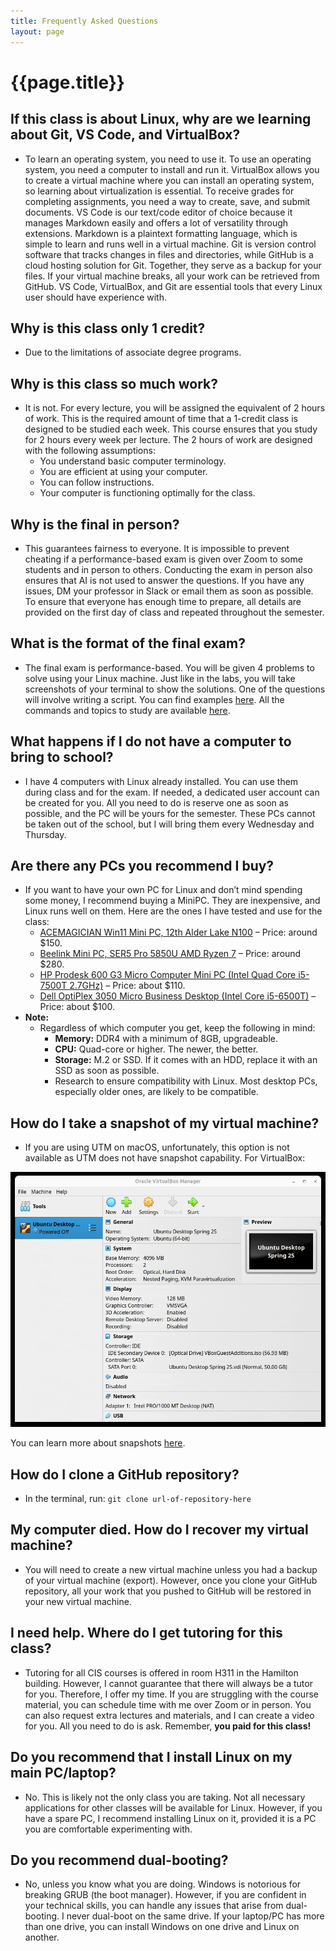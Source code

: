 ```yaml
---
title: Frequently Asked Questions
layout: page
---
```


# {{page.title}}

## If this class is about Linux, why are we learning about Git, VS Code, and VirtualBox? 
* To learn an operating system, you need to use it. To use an operating system, you need a computer to install and run it. VirtualBox allows you to create a virtual machine where you can install an operating system, so learning about virtualization is essential. To receive grades for completing assignments, you need a way to create, save, and submit documents. VS Code is our text/code editor of choice because it manages Markdown easily and offers a lot of versatility through extensions. Markdown is a plaintext formatting language, which is simple to learn and runs well in a virtual machine. Git is version control software that tracks changes in files and directories, while GitHub is a cloud hosting solution for Git. Together, they serve as a backup for your files. If your virtual machine breaks, all your work can be retrieved from GitHub. VS Code, VirtualBox, and Git are essential tools that every Linux user should have experience with.

## Why is this class only 1 credit? 
* Due to the limitations of associate degree programs.

## Why is this class so much work?
* It is not. For every lecture, you will be assigned the equivalent of 2 hours of work. This is the required amount of time that a 1-credit class is designed to be studied each week. This course ensures that you study for 2 hours every week per lecture. The 2 hours of work are designed with the following assumptions:
  * You understand basic computer terminology.
  * You are efficient at using your computer.
  * You can follow instructions.
  * Your computer is functioning optimally for the class.

## Why is the final in person?
* This guarantees fairness to everyone. It is impossible to prevent cheating if a performance-based exam is given over Zoom to some students and in person to others. Conducting the exam in person also ensures that AI is not used to answer the questions. If you have any issues, DM your professor in Slack or email them as soon as possible. To ensure that everyone has enough time to prepare, all details are provided on the first day of class and repeated throughout the semester.

## What is the format of the final exam?
* The final exam is performance-based. You will be given 4 problems to solve using your Linux machine. Just like in the labs, you will take screenshots of your terminal to show the solutions. One of the questions will involve writing a script. You can find examples [here](https://cis106.com/final_exam/final_exam/#how-to-practice-shell-scripting-for-your-final-exam). All the commands and topics to study are available [here](https://cis106.com/final_exam/final_exam/).

## What happens if I do not have a computer to bring to school?
* I have 4 computers with Linux already installed. You can use them during class and for the exam. If needed, a dedicated user account can be created for you. All you need to do is reserve one as soon as possible, and the PC will be yours for the semester. These PCs cannot be taken out of the school, but I will bring them every Wednesday and Thursday.

## Are there any PCs you recommend I buy?
* If you want to have your own PC for Linux and don’t mind spending some money, I recommend buying a MiniPC. They are inexpensive, and Linux runs well on them. Here are the ones I have tested and use for the class:
  * [ACEMAGICIAN Win11 Mini PC, 12th Alder Lake N100](https://www.amazon.com/dp/B0DDK8XKZG?ref=ppx_yo2ov_dt_b_fed_asin_title&th=1) – Price: around $150.
  * [Beelink Mini PC, SER5 Pro 5850U AMD Ryzen 7](https://www.amazon.com/dp/B0D6RG3YQW?ref=ppx_yo2ov_dt_b_fed_asin_title&th=1) – Price: around $280.
  * [HP Prodesk 600 G3 Micro Computer Mini PC (Intel Quad Core i5-7500T 2.7GHz)](https://www.amazon.com/dp/B07S24VMLZ?ref=ppx_yo2ov_dt_b_fed_asin_title) – Price: about $110.
  * [Dell OptiPlex 3050 Micro Business Desktop (Intel Core i5-6500T)](https://www.amazon.com/dp/B0793JL2V8/?coliid=I2L2QKNH08CQZY&colid=1T7KW76FZVNLO&psc=1&ref_=list_c_wl_lv_ov_lig_dp_it) – Price: about $100.
* **Note:**
  * Regardless of which computer you get, keep the following in mind:
    * **Memory:** DDR4 with a minimum of 8GB, upgradeable.
    * **CPU:** Quad-core or higher. The newer, the better.
    * **Storage:** M.2 or SSD. If it comes with an HDD, replace it with an SSD as soon as possible.
    * Research to ensure compatibility with Linux. Most desktop PCs, especially older ones, are likely to be compatible.

## How do I take a snapshot of my virtual machine?
* If you are using UTM on macOS, unfortunately, this option is not available as UTM does not have snapshot capability. For VirtualBox:

![Insert gif here](/assets/faq/creating_snapshot.gif)

You can learn more about snapshots [here](https://docs.oracle.com/en/virtualization/virtualbox/6.0/user/snapshots.html#:~:text=Take%20a%20snapshot.&text=If%20your%20VM%20is%20running,machine%20name%20and%20select%20Snapshots.).

## How do I clone a GitHub repository?
* In the terminal, run: `git clone url-of-repository-here`

## My computer died. How do I recover my virtual machine?
* You will need to create a new virtual machine unless you had a backup of your virtual machine (export). However, once you clone your GitHub repository, all your work that you pushed to GitHub will be restored in your new virtual machine.

## I need help. Where do I get tutoring for this class?
* Tutoring for all CIS courses is offered in room H311 in the Hamilton building. However, I cannot guarantee that there will always be a tutor for you. Therefore, I offer my time. If you are struggling with the course material, you can schedule time with me over Zoom or in person. You can also request extra lectures and materials, and I can create a video for you. All you need to do is ask. Remember, **you paid for this class!**

## Do you recommend that I install Linux on my main PC/laptop?
* No. This is likely not the only class you are taking. Not all necessary applications for other classes will be available for Linux. However, if you have a spare PC, I recommend installing Linux on it, provided it is a PC you are comfortable experimenting with.

## Do you recommend dual-booting?
* No, unless you know what you are doing. Windows is notorious for breaking GRUB (the boot manager). However, if you are confident in your technical skills, you can handle any issues that arise from dual-booting. I never dual-boot on the same drive. If your laptop/PC has more than one drive, you can install Windows on one drive and Linux on another.
